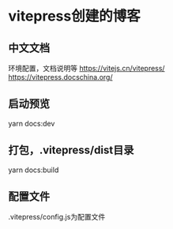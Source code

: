 # vitepress创建的博客

## 中文文档
环境配置，文档说明等
https://vitejs.cn/vitepress/
https://vitepress.docschina.org/

## 启动预览
yarn docs:dev

## 打包，.vitepress/dist目录
yarn docs:build

## 配置文件
.vitepress/config.js为配置文件

